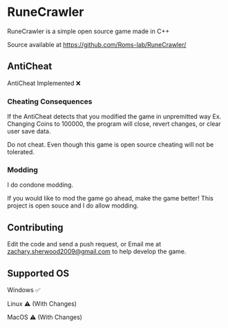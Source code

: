 # RuneCrawler
RuneCrawler is a simple open source game made in C++

Source available at https://github.com/Roms-lab/RuneCrawler/

## AntiCheat

AntiCheat Implemented ❌

### Cheating Consequences

If the AntiCheat detects that you modified the game in unpremitted way Ex. Changing Coins to 100000, the program will close, revert changes, or clear user save data.

Do not cheat. Even though this game is open source cheating will not be tolerated.

### Modding

I do condone modding.

If you would like to mod the game go ahead, make the game better! This project is open souce and I do allow modding.

## Contributing

Edit the code and send a push request, or Email me at zachary.sherwood2009@gmail.com to help develop the game.

## Supported OS

Windows ✅

Linux ⚠️ (With Changes)

MacOS ⚠️ (With Changes)
